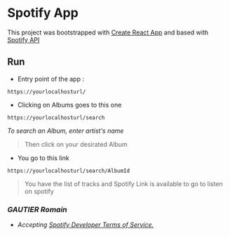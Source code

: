 # Spotify App

This project was bootstrapped with [Create React App](https://github.com/facebook/create-react-app) and based with [Spotify API](https://developer.spotify.com/documentation/web-api/)

## Run 

* Entry point of the app : 
```
https://yourlocalhosturl/
```
* Clicking on Albums goes to this one
```
https://yourlocalhosturl/search
```
_To search an Album, enter artist's name_

>Then click on your desirated Album
* You go to this link
```
https://yourlocalhosturl/search/AlbumId
```
>You have the list of tracks and Spotify Link is available to go to listen on spotify

### _GAUTIER Romain_ <br>

* _Accepting [Spotify Developer Terms of Service.](https://developer.spotify.com/terms/")_